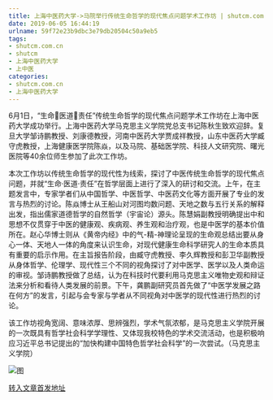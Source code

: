 ```yaml
---
title: 上海中医药大学->马院举行传统生命哲学的现代焦点问题学术工作坊 | shutcm.com.cn
date: 2019-06-05 16:44:19
urlname: 59f72e23b9dbc3e79db20504c50a9eb5
tags: 
- shutcm.com.cn
- shutcm
- 上海中医药大学
- 上中医
categories:
- shutcm.com.cn
- 上海中医药大学
---
```



6月1日，“生命医道责任”传统生命哲学的现代焦点问题学术工作坊在上海中医药大学成功举行。上海中医药大学马克思主义学院党总支书记陈秋生致欢迎辞。复旦大学邹诗鹏教授、刘康德教授，河南中医药大学贾成祥教授，山东中医药大学臧守虎教授，上海健康医学院陈焱，以及马院、基础医学院、科技人文研究院、曙光医院等40余位师生参加了此次工作坊。

本次工作坊以传统生命哲学的现代性为线索，探讨了中医传统生命哲学的现代焦点问题，并就“生命·医道·责任”在哲学层面上进行了深入的研讨和交流。上午，在主题发言中，专家学者们从中国哲学、中医哲学、中医药文化等方面开展了专业的发言与热烈的讨论。陈焱博士从王船山对河图均数问题、天地之数与五行关系的解释出发，指出儒家道德哲学的自然哲学（宇宙论）源头。陈慧娟副教授明确提出中和思想不仅贯穿于中医的健康观、疾病观、养生观和治疗观，也是中医学的基本价值所在。赵心华博士则从《黄帝内经》中的气-精-神理论呈现的生命观总结出要从身心一体、天地人一体的角度来认识生命，对现代健康生命科学研究人的生命本质具有重要的启示作用。在主旨报告阶段，由臧守虎教授、李久辉教授和彭卫华副教授从身体哲学、伦理学、现代性三个不同的视角探讨了对中医学、医学以及人类命运的审视。邹诗鹏教授做了总结，认为在科技时代要利用马克思主义唯物史观和辩证法来分析和看待人类发展的前景。下午，龚鹏副研究员首先做了“中医学发展之路在何方”的发言，引起与会专家与学者从不同视角对中医学的现代性进行热烈的讨论。

该工作坊视角宽阔、意味浓厚、思辨强烈，学术气氛浓郁，是马克思主义学院开展的一次既具有哲学社会科学学理性、又体现我校特色的学术交流活动，也是积极响应习近平总书记提出的“加快构建中国特色哲学社会科学”的一次尝试。（马克思主义学院）



![图](http://www.shutcm.edu.cn/_upload/article/images/c9/18/3c99f36b4d208adc886b0d7c414d/6b237f5c-242d-4ebd-a9c4-2c735b709812.jpg)

[转入文章首发地址](http://www.shutcm.edu.cn/2019/0605/c973a105002/page.htm)